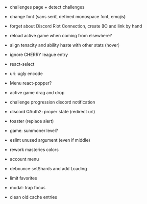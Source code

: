 - challenges page + detect challenges
- change font (sans serif, defined monospace font, emojis)
- forget about Discord Riot Connection, create BO and link by hand

- reload active game when coming from elsewhere?
- align tenacity and ability haste with other stats (hover)
- ignore CHERRY league entry
- react-select
- uri: ugly encode
- Menu react-popper?
- active game drag and drop
- challenge progression discord notification
- discord OAuth2: proper state (redirect url)
- toaster (replace alert)
- game: summoner level?
- eslint unused argument (even if middle)
- rework masteries colors
- account menu
- debounce setShards and add Loading
- limit favorites
- modal: trap focus
- clean old cache entries
